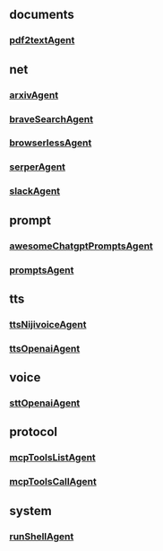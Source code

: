 ## documents
### [pdf2textAgent](./documents/pdf2textAgent.md)

## net
### [arxivAgent](./net/arxivAgent.md)
### [braveSearchAgent](./net/braveSearchAgent.md)
### [browserlessAgent](./net/browserlessAgent.md)
### [serperAgent](./net/serperAgent.md)
### [slackAgent](./net/slackAgent.md)

## prompt
### [awesomeChatgptPromptsAgent](./prompt/awesomeChatgptPromptsAgent.md)
### [promptsAgent](./prompt/promptsAgent.md)

## tts
### [ttsNijivoiceAgent](./tts/ttsNijivoiceAgent.md)
### [ttsOpenaiAgent](./tts/ttsOpenaiAgent.md)

## voice
### [sttOpenaiAgent](./voice/sttOpenaiAgent.md)

## protocol
### [mcpToolsListAgent](./protocol/mcpToolsListAgent.md)
### [mcpToolsCallAgent](./protocol/mcpToolsCallAgent.md)

## system
### [runShellAgent](./system/runShellAgent.md)
